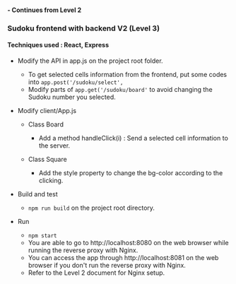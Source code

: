 #### - Continues from Level 2
### Sudoku frontend with backend V2 (Level 3)

#### Techniques used : React, Express

* Modify the API in app.js on the project root folder. 
    * To get selected cells information from the frontend, put some codes into `app.post('/sudoku/select', `
    * Modify parts of `app.get('/sudoku/board'` to avoid changing the Sudoku number you selected.
 
* Modify client/App.js
    * Class Board 
        * Add a method handleClick(i) : Send a selected cell information to the server.
        
    * Class Square
        * Add the style property to change the bg-color according to the clicking.         

* Build and test 
   * `npm run build` on the project root directory.
   
* Run
   * `npm start`
   * You are able to go to http://localhost:8080 on the web browser while running the reverse proxy with Nginx.
   * You can access the app through http://localhost:8081 on the web browser if you don't run the reverse proxy with Nginx.
   * Refer to the Level 2 document for Nginx setup.
